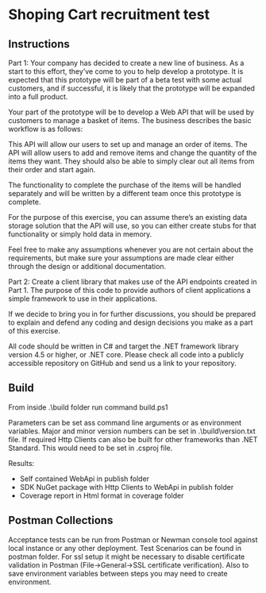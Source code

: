 # Shoping Cart recruitment test

## Instructions

Part 1:
Your company has decided to create a new line of business.  As a start to this effort, they’ve come to you to help develop a prototype.  It is expected that this prototype will be part of a beta test with some actual customers, and if successful, it is likely that the prototype will be expanded into a full product.

Your part of the prototype will be to develop a Web API that will be used by customers to manage a basket of items. The business describes the basic workflow is as follows:

This API will allow our users to set up and manage an order of items.  The API will allow users to add and remove items and change the quantity of the items they want.  They should also be able to simply clear out all items from their order and start again.

The functionality to complete the purchase of the items will be handled separately and will be written by a different team once this prototype is complete.

For the purpose of this exercise, you can assume there’s an existing data storage solution that the API will use, so you can either create stubs for that functionality or simply hold data in memory.

Feel free to make any assumptions whenever you are not certain about the requirements, but make sure your assumptions are made clear either through the design or additional documentation.

Part 2:
Create a client library that makes use of the API endpoints created in Part 1.  The purpose of this code to provide authors of client applications a simple framework to use in their applications.

If we decide to bring you in for further discussions, you should be prepared to explain and defend any coding and design decisions you make as a part of this exercise.

All code should be written in C# and target the .NET framework library version 4.5 or higher, or .NET core.  Please check all code into a publicly accessible repository on GitHub and send us a link to your repository.

## Build

From inside .\build folder run command build.ps1

Parameters can be set ass command line arguments or as environment variables.
Major and minor version numbers can be set in .\build\version.txt file.
If required Http Clients can also be built for other frameworks than .NET Standard. This would need to be set in .csproj file.

Results:
- Self contained WebApi in publish folder
- SDK NuGet package with Http Clients to WebApi in publish folder
- Coverage report in Html format in coverage folder

## Postman Collections

Acceptance tests can be run from Postman or Newman console tool against local instance or any other deployment. Test Scenarios can be found in postman folder.
For ssl setup it might be necessary to disable certificate validation in Postman (File->General->SSL certificate verification).
Also to save environment variables between steps you may need to create environment.
